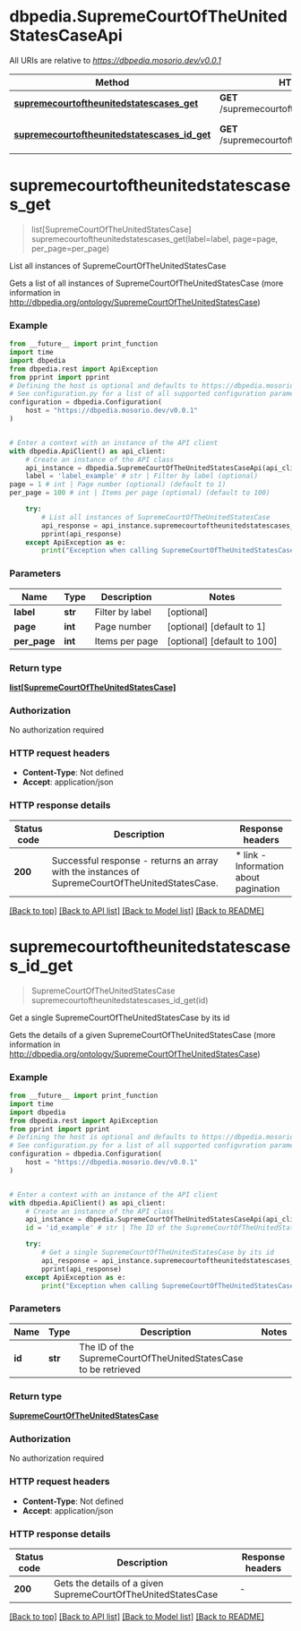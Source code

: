 # dbpedia.SupremeCourtOfTheUnitedStatesCaseApi

All URIs are relative to *https://dbpedia.mosorio.dev/v0.0.1*

Method | HTTP request | Description
------------- | ------------- | -------------
[**supremecourtoftheunitedstatescases_get**](SupremeCourtOfTheUnitedStatesCaseApi.md#supremecourtoftheunitedstatescases_get) | **GET** /supremecourtoftheunitedstatescases | List all instances of SupremeCourtOfTheUnitedStatesCase
[**supremecourtoftheunitedstatescases_id_get**](SupremeCourtOfTheUnitedStatesCaseApi.md#supremecourtoftheunitedstatescases_id_get) | **GET** /supremecourtoftheunitedstatescases/{id} | Get a single SupremeCourtOfTheUnitedStatesCase by its id


# **supremecourtoftheunitedstatescases_get**
> list[SupremeCourtOfTheUnitedStatesCase] supremecourtoftheunitedstatescases_get(label=label, page=page, per_page=per_page)

List all instances of SupremeCourtOfTheUnitedStatesCase

Gets a list of all instances of SupremeCourtOfTheUnitedStatesCase (more information in http://dbpedia.org/ontology/SupremeCourtOfTheUnitedStatesCase)

### Example

```python
from __future__ import print_function
import time
import dbpedia
from dbpedia.rest import ApiException
from pprint import pprint
# Defining the host is optional and defaults to https://dbpedia.mosorio.dev/v0.0.1
# See configuration.py for a list of all supported configuration parameters.
configuration = dbpedia.Configuration(
    host = "https://dbpedia.mosorio.dev/v0.0.1"
)


# Enter a context with an instance of the API client
with dbpedia.ApiClient() as api_client:
    # Create an instance of the API class
    api_instance = dbpedia.SupremeCourtOfTheUnitedStatesCaseApi(api_client)
    label = 'label_example' # str | Filter by label (optional)
page = 1 # int | Page number (optional) (default to 1)
per_page = 100 # int | Items per page (optional) (default to 100)

    try:
        # List all instances of SupremeCourtOfTheUnitedStatesCase
        api_response = api_instance.supremecourtoftheunitedstatescases_get(label=label, page=page, per_page=per_page)
        pprint(api_response)
    except ApiException as e:
        print("Exception when calling SupremeCourtOfTheUnitedStatesCaseApi->supremecourtoftheunitedstatescases_get: %s\n" % e)
```

### Parameters

Name | Type | Description  | Notes
------------- | ------------- | ------------- | -------------
 **label** | **str**| Filter by label | [optional] 
 **page** | **int**| Page number | [optional] [default to 1]
 **per_page** | **int**| Items per page | [optional] [default to 100]

### Return type

[**list[SupremeCourtOfTheUnitedStatesCase]**](SupremeCourtOfTheUnitedStatesCase.md)

### Authorization

No authorization required

### HTTP request headers

 - **Content-Type**: Not defined
 - **Accept**: application/json

### HTTP response details
| Status code | Description | Response headers |
|-------------|-------------|------------------|
**200** | Successful response - returns an array with the instances of SupremeCourtOfTheUnitedStatesCase. |  * link - Information about pagination <br>  |

[[Back to top]](#) [[Back to API list]](../README.md#documentation-for-api-endpoints) [[Back to Model list]](../README.md#documentation-for-models) [[Back to README]](../README.md)

# **supremecourtoftheunitedstatescases_id_get**
> SupremeCourtOfTheUnitedStatesCase supremecourtoftheunitedstatescases_id_get(id)

Get a single SupremeCourtOfTheUnitedStatesCase by its id

Gets the details of a given SupremeCourtOfTheUnitedStatesCase (more information in http://dbpedia.org/ontology/SupremeCourtOfTheUnitedStatesCase)

### Example

```python
from __future__ import print_function
import time
import dbpedia
from dbpedia.rest import ApiException
from pprint import pprint
# Defining the host is optional and defaults to https://dbpedia.mosorio.dev/v0.0.1
# See configuration.py for a list of all supported configuration parameters.
configuration = dbpedia.Configuration(
    host = "https://dbpedia.mosorio.dev/v0.0.1"
)


# Enter a context with an instance of the API client
with dbpedia.ApiClient() as api_client:
    # Create an instance of the API class
    api_instance = dbpedia.SupremeCourtOfTheUnitedStatesCaseApi(api_client)
    id = 'id_example' # str | The ID of the SupremeCourtOfTheUnitedStatesCase to be retrieved

    try:
        # Get a single SupremeCourtOfTheUnitedStatesCase by its id
        api_response = api_instance.supremecourtoftheunitedstatescases_id_get(id)
        pprint(api_response)
    except ApiException as e:
        print("Exception when calling SupremeCourtOfTheUnitedStatesCaseApi->supremecourtoftheunitedstatescases_id_get: %s\n" % e)
```

### Parameters

Name | Type | Description  | Notes
------------- | ------------- | ------------- | -------------
 **id** | **str**| The ID of the SupremeCourtOfTheUnitedStatesCase to be retrieved | 

### Return type

[**SupremeCourtOfTheUnitedStatesCase**](SupremeCourtOfTheUnitedStatesCase.md)

### Authorization

No authorization required

### HTTP request headers

 - **Content-Type**: Not defined
 - **Accept**: application/json

### HTTP response details
| Status code | Description | Response headers |
|-------------|-------------|------------------|
**200** | Gets the details of a given SupremeCourtOfTheUnitedStatesCase |  -  |

[[Back to top]](#) [[Back to API list]](../README.md#documentation-for-api-endpoints) [[Back to Model list]](../README.md#documentation-for-models) [[Back to README]](../README.md)

